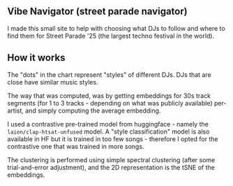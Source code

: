 ## Vibe Navigator (street parade navigator)
I made this small site to help with choosing what DJs to follow and where to find them for Street Parade '25 (the largest techno festival in the world).

## How it works
The "dots" in the chart represent "styles" of different DJs. 
DJs that are close have similar music styles.

The way that was computed, was by getting embeddings for 30s track segments (for 1 to 3 tracks - depending on what was publicly available) per-artist, and simply computing the average embedding. 

I used a contrastive pre-trained model from huggingface - namely the `laion/clap-htsat-unfused` model. A "style classification" model is also available in HF but it is trained in too few songs - therefore I opted for the contrastive one that was trained in more songs.

The clustering is performed using simple spectral clustering (after some trial-and-error adjustment), and the 2D representation is the tSNE of the embeddings. 


